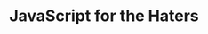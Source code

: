 ---
title: JavaScript for the Haters
description: All the reasons people hate JavaScript
weight: 50
lastmod: 2022-11-11T10:23:30-09:00
draft: false
youtube: aXOChLn5ZdQ
emoji: 🤬
video_length: 2:49
chapter_start: Bonus Round
free: true
---